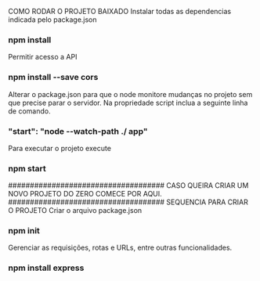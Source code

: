 COMO RODAR O PROJETO BAIXADO
Instalar todas as dependencias indicada pelo package.json
### npm install

Permitir acesso a API
### npm install --save cors

Alterar o package.json para que o node monitore mudanças no projeto sem que precise parar o servidor.
Na propriedade script inclua a seguinte linha de comando.
### "start": "node --watch-path ./ app"

Para executar o projeto execute 
### npm start


#################################### CASO QUEIRA CRIAR UM NOVO PROJETO DO ZERO COMECE POR AQUI. ####################################
SEQUENCIA PARA CRIAR O PROJETO
Criar o arquivo package.json
### npm init

Gerenciar as requisições, rotas e URLs, entre outras funcionalidades.
### npm install express